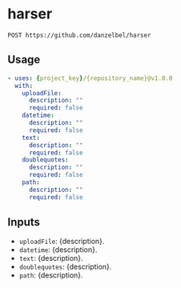 # harser

```
POST https://github.com/danzelbel/harser
```

## Usage

```yaml
- uses: {project_key}/{repository_name}@v1.0.0
  with:
    uploadFile:
      description: ""
      required: false
    datetime:
      description: ""
      required: false
    text:
      description: ""
      required: false
    doublequotes:
      description: ""
      required: false
    path:
      description: ""
      required: false
```

## Inputs

- `uploadFile`: {description}.
- `datetime`: {description}.
- `text`: {description}.
- `doublequotes`: {description}.
- `path`: {description}.
